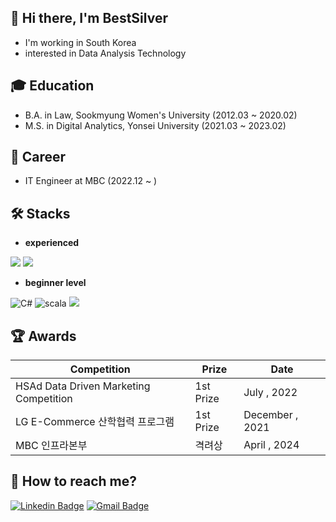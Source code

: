 ## 👋 Hi there, I'm BestSilver 
- I'm working in South Korea
- interested in Data Analysis Technology

## 🎓 Education
- B.A. in Law, Sookmyung Women's University (2012.03 ~ 2020.02)
- M.S. in Digital Analytics, Yonsei University (2021.03 ~ 2023.02)

## 💼 Career 
- IT Engineer at MBC (2022.12 ~ )

## 🛠️ Stacks 
- **experienced**

<img src="https://img.shields.io/badge/Python-3766AB?style=for-the-badge&logo=Python&logoColor=white"/> <img src="https://img.shields.io/badge/MySQL-4479A1?style=for-the-badge&logo=MySQL&logoColor=white"/>

- **beginner level**

![C#](https://img.shields.io/badge/c%23-%23239120.svg?style=for-the-badge&logo=c-sharp&logoColor=white)
![scala](https://img.shields.io/badge/scala-DC322F?style=for-the-badge&logo=scala&logoColor=white)
<img src="https://img.shields.io/badge/r-%23276DC3.svg?style=for-the-badge&logo=r&logoColor=#276DC3"/> 


## 🏆 Awards
|Competition|Prize|Date|
|------|---|---|
|HSAd Data Driven Marketing Competition|1st Prize|July , 2022|
|LG E-Commerce 산학협력 프로그램 |1st Prize|December , 2021|
|MBC 인프라본부 |격려상|April , 2024|

## 🤔 How to reach me? 
[![Linkedin Badge](https://img.shields.io/badge/-LinkedIn-blue?style=flat-square&logo=Linkedin&logoColor=white&link=https://www.linkedin.com/in/bestsilver0225/)](https://www.linkedin.com/in/bestsilver0225/)
[![Gmail Badge](https://img.shields.io/badge/Gmail-d14836?style=flat-square&logo=Gmail&logoColor=white&link=mailto:choigoeun93@gmail.com)](mailto:choigoeun93@gmail.com)
